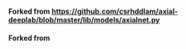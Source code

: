 #### Forked from https://github.com/csrhddlam/axial-deeplab/blob/master/lib/models/axialnet.py


#### Forked from 

